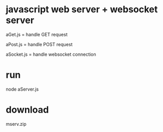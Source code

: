 # javascript web server + websocket server

aGet.js = handle GET request

aPost.js = handle POST request

aSocket.js = handle websocket connection


# run

node aServer.js

# download
mserv.zip
